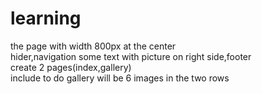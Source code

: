 # learning
the page with width 800px at the center<br>
hider,navigation some text with picture on right side,footer <br>
create 2 pages(index,gallery)<br>
include to do gallery will be 6 images in the two rows